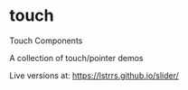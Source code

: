 # touch
Touch Components

A collection of touch/pointer demos

Live versions at: https://lstrrs.github.io/slider/
